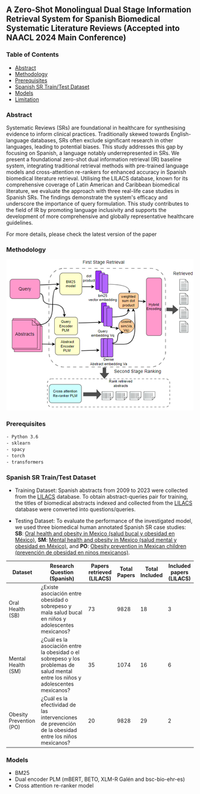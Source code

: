 ## A Zero-Shot Monolingual Dual Stage Information Retrieval System for Spanish Biomedical Systematic Literature Reviews (Accepted into NAACL 2024 Main Conference)

### Table of Contents
- [Abstract](#features)
- [Methodology](#installation)
- [Prerequisites](#usage)
- [Spanish SR Train/Test Dataset](#visualizing-attacks)
- [Models](#generating-adversarial-images)
- [Limitation](#limitation)


### Abstract

Systematic Reviews (SRs) are foundational in healthcare for synthesising evidence to inform clinical practices. Traditionally skewed towards English-language databases, SRs often exclude significant research in other languages, leading to potential biases. This study addresses this gap by focusing on Spanish, a language notably underrepresented in SRs. We present a foundational zero-shot dual information retrieval (IR) baseline system, integrating traditional retrieval methods with pre-trained language models and cross-attention re-rankers for enhanced accuracy in Spanish biomedical literature retrieval. Utilising the LILACS database, known for its comprehensive coverage of Latin American and Caribbean biomedical literature, we evaluate the approach with three real-life case studies in Spanish SRs. The findings demonstrate the system's efficacy and underscore the importance of query formulation. This study contributes to the field of IR by promoting language inclusivity and supports the development of more comprehensive and globally representative healthcare guidelines.

For more details, please check the latest version of the paper


### Methodology

![Image Alt text](dual_encoder_naacl.PNG)


###  Prerequisites
``` bash
- Python 3.6
- sklearn
- spacy
- torch
- transformers
```

### Spanish SR Train/Test Dataset

- Training Dataset: Spanish abstracts from 2009 to 2023 were collected from the [LILACS](https://lilacs.bvsalud.org/en/) database. To obtain abstract-queries pair for training, the titles of biomedical abstracts indexed and collected from the [LILACS](https://lilacs.bvsalud.org/en/) database were converted into questions/queries.


- Testing Dataset: To evaluate the performance of the investigated model, we used three biomedical human annotated Spanish SR case studies: **SB**: [Oral health and obesity in Mexico (salud bucal y obesidad en México)](https://academic.oup.com/nutritionreviews/article/80/6/1694/6402007?login=false), **SM**: [Mental health and obesity in Mexico (salud mental y obesidad en México)](https://academic.oup.com/nutritionreviews/article/81/6/658/6717764?login=false), and **PO**: [Obesity prevention in Mexican children (prevención de obesidad en ninos mexicanos)](https://link.springer.com/article/10.1007/s11121-021-01316-6).

| **Dataset**          | **Research Question (Spanish)**                                                                              | **Papers retrieved (LILACS)** | **Total Papers** | **Total Included** | **Included papers (LILACS)** |
|----------------------|--------------------------------------------------------------------------------------------------------------|-------------------------------|------------------|--------------------|------------------------------|
| Oral Health (SB)     | ¿Existe asociación entre obesidad o sobrepeso y mala salud bucal en niños y adolescentes mexicanos?           | 73                            | 9828             | 18                 | 3                            |
| Mental Health (SM)   | ¿Cuál es la asociación entre la obesidad o el sobrepeso y los problemas de salud mental entre los niños y adolescentes mexicanos? | 35                            | 1074             | 16                 | 6                            |
| Obesity Prevention (PO) | ¿Cuál es la efectividad de las intervenciones de prevención de la obesidad entre los niños mexicanos?        | 20                            | 9828             | 29                 | 2                            |



### Models

- BM25 
- Dual encoder PLM (mBERT, BETO, XLM-R Galén and bsc-bio-ehr-es)
- Cross attention re-ranker model 





